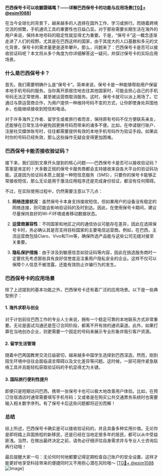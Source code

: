 **巴西保号卡可以收驗證碼嗎？——详解巴西保号卡的功能与应用场景[[TG💪+ @esim1088](https://t.me/s/esim1088)]**

在当今全球化的背景下，越来越多的人选择在国外工作、学习或旅行。而随着跨境交流的频繁，手机通讯工具的重要性也日益凸显。对于那些需要长期生活在海外的用户来说，保持本地号码的稳定性就显得尤为重要。于是，“保号卡”这一概念逐渐走进了人们的视野。尤其是在巴西这样的国家，由于其庞大的人口基数和多元的文化背景，保号卡的需求量更是逐年攀升。那么，问题来了：巴西保号卡是否可以接收验证码呢？本文将从多个角度为你详细解答这一疑问，并探讨保号卡的实际应用场景。

### 什么是巴西保号卡？

首先，我们需要明确什么是“保号卡”。简单来说，保号卡是一种能够帮助用户保留本地手机号码的服务。当你离开原居住地去往其他国家时，可能会担心自己的手机号码无法正常使用，甚至被运营商取消服务。这时，保号卡就可以派上用场了。它通过与原运营商合作，为用户提供一种维持号码不变的方式，让你即使身处异国他乡，也能继续接收到短信和电话。

对于许多海外工作者、留学生或者旅行者而言，保持原有号码不仅方便联系亲友，还能够在日常生活中避免因更换号码而带来的诸多不便。比如，在申请银行账户、注册社交媒体账号时，往往都需要提供有效的本地手机号码作为验证手段。如果此时你的号码已经失效，那么这些操作无疑会变得更加困难。

### 巴西保号卡能否接收验证码？

接下来，我们回到文章开头提到的核心问题——巴西保号卡是否可以接收验证码？答案是肯定的！大多数正规的保号卡服务商都会支持接收来自各大平台的验证码功能。这是因为验证码本质上就是一种短信息服务（SMS），只要你的保号卡能够正常接收短信，那么无论是用于激活应用程序还是完成身份验证，都没有任何障碍。

不过，在实际使用过程中，仍然需要注意以下几点：

1. **网络连接状况**：虽然保号卡本身支持接收短信，但如果用户的设备没有稳定的网络连接，则可能会影响验证码的及时到达。因此，在使用保号卡期间，建议尽量保持良好的Wi-Fi环境或者移动数据状态。
   
2. **运营商兼容性**：不同国家和地区之间的通信协议可能存在差异，因此在选择保号卡时，务必确认其是否支持目标国家的主要电信运营商。例如，在巴西，主流运营商包括Claro、Vivo和Tim等，确保所选产品能与这些公司无缝对接至关重要。

3. **隐私保护措施**：由于涉及到敏感信息如验证码等内容，因此在挑选服务商时一定要优先考虑那些具有良好信誉度且注重用户隐私安全的企业。这样不仅可以保障个人信息不被泄露，还能有效防止诈骗行为的发生。

### 巴西保号卡的应用场景

除了上述提到的基本功能之外，巴西保号卡还有着广泛的应用场景。以下是一些典型例子：

#### 1. 海外求职与创业
对于计划前往巴西工作的专业人士来说，拥有一个稳定可靠的本地联系方式非常重要。无论是面试沟通还是签订合同阶段，都离不开有效的通讯渠道。此外，如果打算在当地创办企业，则更需要一个固定的号码来展示专业形象并吸引客户资源。

#### 2. 留学生活管理
随着中巴两国教育交流日益密切，越来越多中国学生选择到巴西深造。然而，刚到陌生环境中往往会面临语言障碍以及文化差异等问题。这时候，一部可用作紧急联络工具并且能轻松获取验证码的手机显得尤为关键。

#### 3. 国际旅行便利性提升
即便只是短期访问巴西，携带一张保号卡也可以极大地改善用户体验。比如，在预订住宿酒店时通常需要填写手机号码；又或者是在购买公共交通票务系统时也需要输入相关数字序列。有了保号卡后这些问题都将迎刃而解！

### 总结

综上所述，巴西保号卡确实是可以接收验证码的，并且具备多种实用价值。无论你是即将踏上异国旅程的新移民，还是已经在当地定居多年的居民，都可以从中受益匪浅。当然，在做出最终决定之前，请务必仔细评估自身需求并与专业人士咨询后再行动哦！

最后提醒大家一句：无论何时何地都要记得定期检查自己账户的安全设置，这样才能更好地享受科技带来的便捷同时又不用担心潜在风险哦～ [[TG💪+ @esim1088](https://t.me/s/esim1088) ![Image](https://i.postimg.cc/4NQfJmqS/Snipaste-2025-05-13-00-14-12.png)]